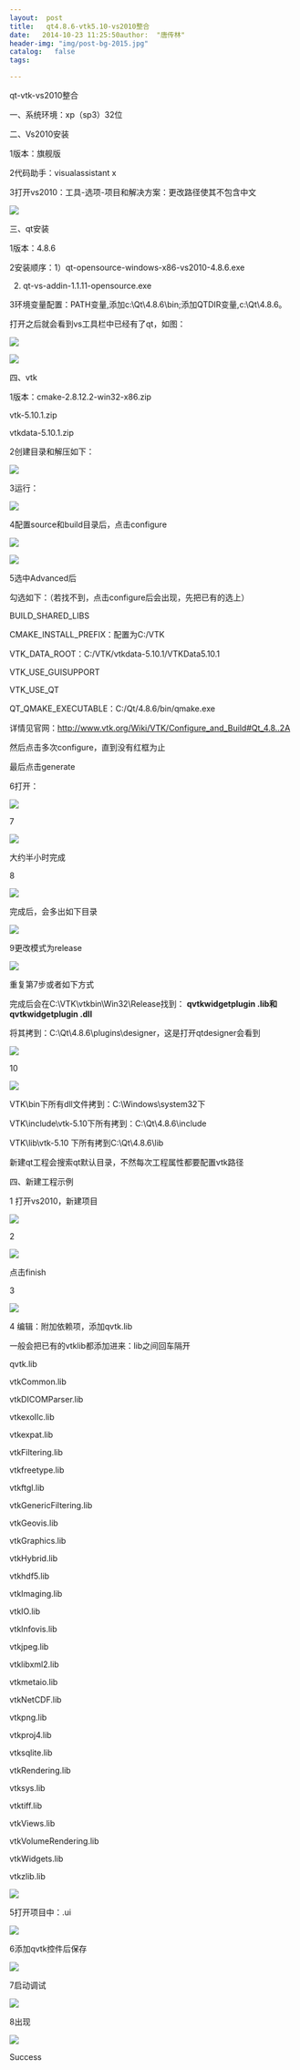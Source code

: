 ```yaml
---
layout:  post
title:   qt4.8.6-vtk5.10-vs2010整合
date:   2014-10-23 11:25:50author:  "唐传林"
header-img: "img/post-bg-2015.jpg"
catalog:   false
tags:

---
```

qt-vtk-vs2010整合

一、系统环境：xp（sp3）32位

二、Vs2010安装

1版本：旗舰版

2代码助手：visualassistant x

3打开vs2010：工具-选项-项目和解决方案：更改路径使其不包含中文

![](http://img-blog.csdn.net/20141023113307574)  

三、qt安装

1版本：4.8.6

2安装顺序：1）qt-opensource-windows-x86-vs2010-4.8.6.exe

2) qt-vs-addin-1.1.11-opensource.exe

3环境变量配置：PATH变量,添加c:\Qt\4.8.6\bin;添加QTDIR变量,c:\Qt\4.8.6。

打开之后就会看到vs工具栏中已经有了qt，如图：

![](http://img-blog.csdn.net/20141023113712307)

![](http://img-blog.csdn.net/20141023113301859)  

四、vtk

1版本：cmake-2.8.12.2-win32-x86.zip

vtk-5.10.1.zip

vtkdata-5.10.1.zip

2创建目录和解压如下：

![](http://img-blog.csdn.net/20141023113751619)

3运行：

![](http://img-blog.csdn.net/20141023113803038)

4配置source和build目录后，点击configure

![](http://img-blog.csdn.net/20141023113337937)

![](http://img-blog.csdn.net/20141023113848497)  

5选中Advanced后

勾选如下：（若找不到，点击configure后会出现，先把已有的选上）

BUILD_SHARED_LIBS

CMAKE_INSTALL_PREFIX：配置为C:/VTK

VTK_DATA_ROOT：C:/VTK/vtkdata-5.10.1/VTKData5.10.1

VTK_USE_GUISUPPORT

VTK_USE_QT

QT_QMAKE_EXECUTABLE：C:/Qt/4.8.6/bin/qmake.exe

详情见官网：http://www.vtk.org/Wiki/VTK/Configure_and_Build#Qt_4.8..2A

然后点击多次configure，直到没有红框为止

最后点击generate

6打开：

![](http://img-blog.csdn.net/20141023113509859)

7

![](http://img-blog.csdn.net/20141023113546109)

大约半小时完成

8

![](http://img-blog.csdn.net/20141023114050879)

完成后，会多出如下目录

![](http://img-blog.csdn.net/20141023114130160)

9更改模式为release

![](http://img-blog.csdn.net/20141023114149176)

重复第7步或者如下方式

完成后会在C:\VTK\vtkbin\Win32\Release找到： **qvtkwidgetplugin .lib和qvtkwidgetplugin
.dll**

将其拷到：C:\Qt\4.8.6\plugins\designer，这是打开qtdesigner会看到

![](http://img-blog.csdn.net/20141023113741515)

10

![](http://img-blog.csdn.net/20141023113800656)

VTK\bin下所有dll文件拷到：C:\Windows\system32下

VTK\include\vtk-5.10下所有拷到：C:\Qt\4.8.6\include

VTK\lib\vtk-5.10 下所有拷到C:\Qt\4.8.6\lib

新建qt工程会搜索qt默认目录，不然每次工程属性都要配置vtk路径

四、新建工程示例

1 打开vs2010，新建项目

![](http://img-blog.csdn.net/20141023114257847)

2

![](http://img-blog.csdn.net/20141023114334570)  

点击finish

3

![](http://img-blog.csdn.net/20141023114414163)

4 编辑：附加依赖项，添加qvtk.lib

一般会把已有的vtklib都添加进来：lib之间回车隔开

qvtk.lib

vtkCommon.lib

vtkDICOMParser.lib

vtkexoIIc.lib

vtkexpat.lib

vtkFiltering.lib

vtkfreetype.lib

vtkftgl.lib

vtkGenericFiltering.lib

vtkGeovis.lib

vtkGraphics.lib

vtkHybrid.lib

vtkhdf5.lib

vtkImaging.lib

vtkIO.lib

vtkInfovis.lib

vtkjpeg.lib

vtklibxml2.lib

vtkmetaio.lib

vtkNetCDF.lib

vtkpng.lib

vtkproj4.lib

vtksqlite.lib

vtkRendering.lib

vtksys.lib

vtktiff.lib

vtkViews.lib

vtkVolumeRendering.lib

vtkWidgets.lib

vtkzlib.lib

![](http://img-blog.csdn.net/20141023121919609)

5打开项目中：.ui

![](http://img-blog.csdn.net/20141023122416427)

6添加qvtk控件后保存

![](http://img-blog.csdn.net/20141023122430903)

7启动调试

![](http://img-blog.csdn.net/20141023122441543)

8出现

![](http://img-blog.csdn.net/20141023122452431)

Success

  

